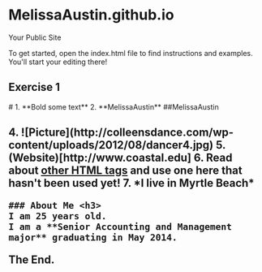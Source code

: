 MelissaAustin.github.io
=====================

Your Public Site

To get started, open the index.html file to find instructions and examples. You'll start your editing there!
<h2 id="Exercise1">Exercise 1</h2>
#
  1. **Bold some text**
  2. **MelissaAustin**
  ##MelissaAustin <h2> 
  4. ![Picture](http://colleensdance.com/wp-content/uploads/2012/08/dancer4.jpg)
  5. (Website)[http://www.coastal.edu]
  6. Read about <a href="http://www.quackit.com/html/tags/">other HTML tags</a> and use one here that hasn't been used yet!
  7. *I live in Myrtle Beach*


	### About Me <h3>
	I am 25 years old.  
	I am a **Senior Accounting and Management major** graduating in May 2014.
	
The End. 
